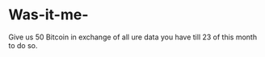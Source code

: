 # Was-it-me-
Give us 50 Bitcoin in exchange of all ure data you have till 23 of this month to do so.

